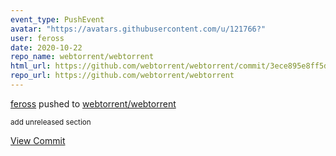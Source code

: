 ```yaml
---
event_type: PushEvent
avatar: "https://avatars.githubusercontent.com/u/121766?"
user: feross
date: 2020-10-22
repo_name: webtorrent/webtorrent
html_url: https://github.com/webtorrent/webtorrent/commit/3ece895e8ff5d060da74756267fcc38afb176e37
repo_url: https://github.com/webtorrent/webtorrent
---
```


<a href='https://github.com/feross' target='_blank'>feross</a> pushed to <a href='https://github.com/webtorrent/webtorrent' target='_blank'>webtorrent/webtorrent</a>

<small>add unreleased section</small>

<a href='https://github.com/webtorrent/webtorrent/commit/3ece895e8ff5d060da74756267fcc38afb176e37' target='_blank'>View Commit</a>